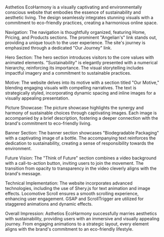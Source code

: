 Asthetios EcoHarmony is a visually captivating and environmentally conscious website that embodies the essence of sustainability and aesthetic living. The design seamlessly integrates stunning visuals with a commitment to eco-friendly practices, creating a harmonious online space.

Navigation:
The navigation is thoughtfully organized, featuring Home, Pricing, and Products sections. The prominent "Angelian's" link stands out, providing a unique touch to the user experience. The site's journey is emphasized through a dedicated "Our Journey" link.

Hero Section:
The hero section introduces visitors to the core values with animated elements. "Sustainability" is elegantly presented with a numerical hierarchy, reinforcing its importance. The visual storytelling includes impactful imagery and a commitment to sustainable practices.

Motive:
The website delves into its motive with a section titled "Our Motive," blending engaging visuals with compelling narratives. The text is strategically styled, incorporating dynamic spacing and inline images for a visually appealing presentation.

Picture Showcase:
The picture showcase highlights the synergy and harmony of sustainable choices through captivating images. Each image is accompanied by a brief description, fostering a deeper connection with the brand's commitment to eco-friendly living.

Banner Section:
The banner section showcases "Biodegradable Packaging" with a captivating image of a bottle. The accompanying text reinforces the dedication to sustainability, creating a sense of responsibility towards the environment.

Future Vision:
The "Think of Future" section combines a video background with a call-to-action button, inviting users to join the movement. The transition from opacity to transparency in the video cleverly aligns with the brand's message.

Technical Implementation:
The website incorporates advanced technologies, including the use of Shery.js for text animation and image effects. Locomotive Scroll ensures a smooth scrolling experience, enhancing user engagement. GSAP and ScrollTrigger are utilized for staggered animations and dynamic effects.

Overall Impression:
Asthetios EcoHarmony successfully marries aesthetics with sustainability, providing users with an immersive and visually appealing journey. From engaging animations to a strategic layout, every element aligns with the brand's commitment to an eco-friendly lifestyle.
